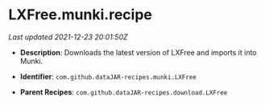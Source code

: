 # LXFree.munki.recipe

_Last updated 2021-12-23 20:01:50Z_

- **Description**: Downloads the latest version of LXFree and imports it into Munki.

- **Identifier**: `com.github.dataJAR-recipes.munki.LXFree`

- **Parent Recipes**: `com.github.dataJAR-recipes.download.LXFree`
